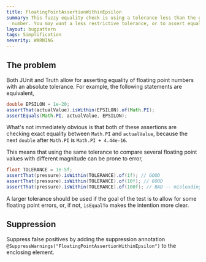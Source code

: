 ```yaml
---
title: FloatingPointAssertionWithinEpsilon
summary: This fuzzy equality check is using a tolerance less than the gap to the next
  number. You may want a less restrictive tolerance, or to assert equality.
layout: bugpattern
tags: Simplification
severity: WARNING
---
```


<!--
*** AUTO-GENERATED, DO NOT MODIFY ***
To make changes, edit the @BugPattern annotation or the explanation in docs/bugpattern.
-->


## The problem
Both JUnit and Truth allow for asserting equality of floating point numbers with
an absolute tolerance. For example, the following statements are equivalent,

```java
double EPSILON = 1e-20;
assertThat(actualValue).isWithin(EPSILON).of(Math.PI);
assertEquals(Math.PI, actualValue, EPSILON);
```

What's not immediately obvious is that both of these assertions are checking
exact equality between `Math.PI` and `actualValue`, because the next `double`
after `Math.PI` is `Math.PI + 4.44e-16`.

This means that using the same tolerance to compare several floating point
values with different magnitude can be prone to error,

```java
float TOLERANCE = 1e-5f;
assertThat(pressure).isWithin(TOLERANCE).of(1f); // GOOD
assertThat(pressure).isWithin(TOLERANCE).of(10f); // GOOD
assertThat(pressure).isWithin(TOLERANCE).of(100f); // BAD -- misleading equals check
```

A larger tolerance should be used if the goal of the test is to allow for some
floating point errors, or, if not, `isEqualTo` makes the intention more clear.

## Suppression
Suppress false positives by adding the suppression annotation `@SuppressWarnings("FloatingPointAssertionWithinEpsilon")` to the enclosing element.
